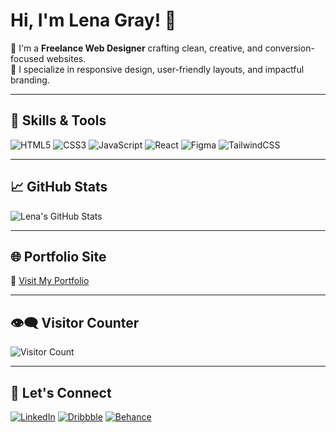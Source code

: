 # Hi, I'm Lena Gray! 👋

🎨 I'm a **Freelance Web Designer** crafting clean, creative, and conversion-focused websites.  
🚀 I specialize in responsive design, user-friendly layouts, and impactful branding.

---

## 🔧 Skills & Tools

![HTML5](https://img.shields.io/badge/-HTML5-E34F26?logo=html5&logoColor=white&style=flat)
![CSS3](https://img.shields.io/badge/-CSS3-1572B6?logo=css3&logoColor=white&style=flat)
![JavaScript](https://img.shields.io/badge/-JavaScript-F7DF1E?logo=javascript&logoColor=black&style=flat)
![React](https://img.shields.io/badge/-React-61DAFB?logo=react&logoColor=black&style=flat)
![Figma](https://img.shields.io/badge/-Figma-F24E1E?logo=figma&logoColor=white&style=flat)
![TailwindCSS](https://img.shields.io/badge/-TailwindCSS-38B2AC?logo=tailwind-css&logoColor=white&style=flat)

---

## 📈 GitHub Stats

![Lena's GitHub Stats](https://github-readme-stats.vercel.app/api?username=lena-gray&show_icons=true&theme=radical)

---

## 🌐 Portfolio Site

🔗 [Visit My Portfolio](https://lena-gray.github.io)

---

## 👁️‍🗨️ Visitor Counter

![Visitor Count](https://komarev.com/ghpvc/?username=lena-gray&color=blue)

---

## 💬 Let's Connect

[![LinkedIn](https://img.shields.io/badge/-LinkedIn-0A66C2?logo=linkedin&logoColor=white)](https://www.linkedin.com/in/lena-gray)
[![Dribbble](https://img.shields.io/badge/-Dribbble-EA4C89?logo=dribbble&logoColor=white)](https://dribbble.com/lena-gray)
[![Behance](https://img.shields.io/badge/-Behance-1769FF?logo=behance&logoColor=white)](https://www.behance.net/lena-gray)
